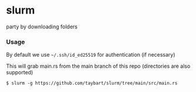 # slurm

party by downloading folders

### Usage

By default we use `~/.ssh/id_ed25519` for authentication (if necessary)

This will grab main.rs from the main branch of this repo (directories are also supported)

```
$ slurm -g https://github.com/taybart/slurm/tree/main/src/main.rs
```

